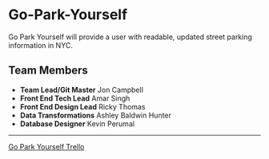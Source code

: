 # Go-Park-Yourself
Go Park Yourself will provide a user with readable, updated street parking information in NYC.

Team Members
------
* **Team Lead/Git Master** Jon Campbell
* **Front End Tech Lead** Amar Singh
* **Front End Design Lead** Ricky Thomas
* **Data Transformations** Ashley Baldwin Hunter
* **Database Designer** Kevin Perumal


------

[Go Park Yourself Trello](https://trello.com/b/gdoMGcjM/go-park-yourself)

